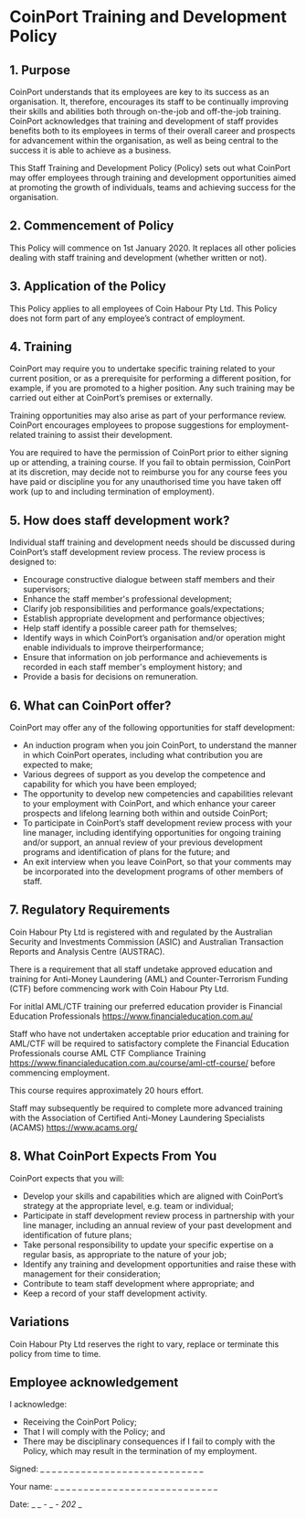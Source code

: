 # CoinPort Training and Development Policy

## 1. Purpose


CoinPort understands that its employees are key to its success as an organisation. It, therefore, encourages its staff to be continually improving their skills and abilities both through on-the-job and off-the-job training. CoinPort acknowledges that training and development of staff provides benefits both to its employees in terms of their overall career and prospects for advancement within the organisation, as well as being central to the success it is able to achieve as a business.

This Staff Training and Development Policy (Policy) sets out what CoinPort may offer employees through training and development opportunities aimed at promoting the growth of individuals, teams and achieving success for the organisation.

## 2. Commencement of Policy

This Policy will commence on 1st January 2020. It replaces all other policies dealing with staff training and development (whether written or not).

## 3. Application of the Policy

This Policy applies to all employees of Coin Habour Pty Ltd. This Policy does not form part of any employee’s contract of employment.

## 4. Training

CoinPort may require you to undertake specific training related to your current position, or as a prerequisite for performing a different position, for example, if you are promoted to a higher position. Any such training may be carried out either at CoinPort’s premises or externally.

Training opportunities may also arise as part of your performance review. CoinPort encourages employees to propose suggestions for employment-related training to assist their development.

You are required to have the permission of CoinPort prior to either signing up or attending, a training course. If you fail to obtain permission, CoinPort at its discretion, may decide not to reimburse you for any course fees you have paid or discipline you for any unauthorised time you have taken off work (up to and including termination of employment).

## 5. How does staff development work?

Individual staff training and development needs should be discussed during CoinPort’s staff development review process. The review process is designed to:

* Encourage constructive dialogue between staff members and their supervisors;
* Enhance the staff member's professional development;
* Clarify job responsibilities and performance goals/expectations;
* Establish appropriate development and performance objectives;
* Help staff identify a possible career path for themselves;
* Identify ways in which CoinPort’s organisation and/or operation might enable individuals to improve theirperformance;
* Ensure that information on job performance and achievements is recorded in each staff member's employment history; and
* Provide a basis for decisions on remuneration.

## 6. What can CoinPort offer?

CoinPort may offer any of the following opportunities for staff development:

* An induction program when you join CoinPort, to understand the manner in which CoinPort operates, including what contribution you are expected to make;
* Various degrees of support as you develop the competence and capability for which you have been employed;
* The opportunity to develop new competencies and capabilities relevant to your employment with CoinPort, and which enhance your career prospects and lifelong learning both within and outside CoinPort;
* To participate in CoinPort’s staff development review process with your line manager, including identifying opportunities for ongoing training and/or support, an annual review of your previous development programs and identification of plans for the future; and
* An exit interview when you leave CoinPort, so that your comments may be incorporated into the development programs of other members of staff.

## 7. Regulatory Requirements

Coin Habour Pty Ltd is registered with and regulated by the Australian Security and Investments Commission (ASIC) and Australian Transaction Reports and Analysis Centre (AUSTRAC).

There is a requirement that all staff undetake approved education and training for Anti-Money Laundering (AML) and Counter-Terrorism Funding (CTF) before commencing work with Coin Habour Pty Ltd.

For initlal AML/CTF training our preferred education provider is Financial Education Professionals <a href="https://www.financialeducation.com.au/" target="_blank">https://www.financialeducation.com.au/</a>

Staff who have not undertaken acceptable prior education and training for AML/CTF will be required to satisfactory complete the Financial Education Professionals course AML CTF Compliance Training <a href="https://www.financialeducation.com.au/course/aml-ctf-course/"
      target="_blank">https://www.financialeducation.com.au/course/aml-ctf-course/</a> before commencing employment.

This course requires approximately 20 hours effort.

Staff may subsequently be required to complete more advanced training with the Association of Certified Anti-Money Laundering Specialists (ACAMS) <a href="https://www.acams.org/" target="_blank">https://www.acams.org/</a>

## 8. What CoinPort Expects From You

CoinPort expects that you will:

* Develop your skills and capabilities which are aligned with CoinPort’s strategy at the appropriate level, e.g. team or individual;
* Participate in staff development review process in partnership with your line manager, including an annual review of your past development and identification of future plans;
* Take personal responsibility to update your specific expertise on a regular basis, as appropriate to the nature of your job;
* Identify any training and development opportunities and raise these with management for their consideration;
* Contribute to team staff development where appropriate; and
* Keep a record of your staff development activity.

## Variations

Coin Habour Pty Ltd reserves the right to vary, replace or terminate this policy from time to time.

## Employee acknowledgement

I acknowledge:

* Receiving the CoinPort Policy;
* That I will comply with the Policy; and
* There may be disciplinary consequences if I fail to comply with the Policy, which may result in the termination of my employment.


Signed:    _ _ _ _ _ _ _ _ _ _ _ _ _ _ _ _ _ _ _ _ _ _ _ _ _ _ _ _

Your name: _ _ _ _ _ _ _ _ _ _ _ _ _ _ _ _ _ _ _ _ _ _ _ _ _ _ _ _

Date: _ _ _-_ _ _- 202_ _
